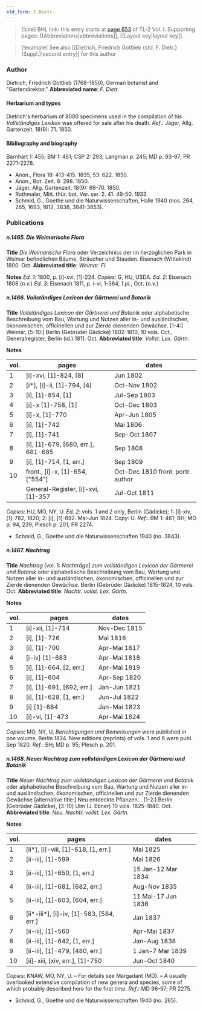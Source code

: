 ```yaml
---
std_form: F.Dietr.
---
```


> [!cite] BHL link: this entry starts at [page 653](https://www.biodiversitylibrary.org/page/33120784) of TL-2 Vol. I.
> Supporting pages: [[Abbreviations|abbreviations]], [[Layout key|layout key]].

> [!example] See also [[Dietrich, Friedrich Gottlieb {std. F. Dietr.} (Suppl.)|second entry]] for this author

### Author

Dietrich, Friedrich Gottlieb (1768-1850), German botanist and "Gartendirektor." 
**Abbreviated name**: *F. Dietr.*

#### Herbarium and types

Dietrich's herbarium of 8000 specimens used in the compilation of his *Vollständiges Lexikon* was offered for sale after his death.
*Ref*.: Jäger, Allg. Gartenzeit. 18(9): 71. 1850.

#### Bibliography and biography

Barnhart 1: 455; BM 1: 461; CSP 2: 293; Langman p. 245; MD p. 93-97; PR 2271-2278.
- Anon., Flora 18: 413-415. 1835, 53: 622. 1850.
- Anon., Bot. Zeit. 8: 288. 1850.
- Jäger, Allg. Gartenzeit. 18(9): 69-70. 1850.
- Rothmaler, Mitt. thür. bot. Ver. ser. 2. 41: 49-50. 1933.
- Schmid, G., Goethe und die Naturwissenschaften, Halle 1940 (nos. 264, 265, 1693, 1812, 3838, 3841-3853).

### Publications

##### n.1465. Die Weimarische Flora

**Title**
*Die Weimarische Flora* oder Verzeichniss der im herzoglichen Park in Weimar befindlichen Bäume, Sträucher und Stauden. Eisenach (Wittekind) 1800. Oct.
**Abbreviated title**: *Weimar. Fl.*

**Notes**
*Ed. 1*: 1800, p. \[i\]-xvi, \[1\]-224. *Copies*: G, HU, USDA.
*Ed. 2*: Eisenach 1808 (*n.v.*)
*Ed. 3*: Eisenach 1811, p. i-vi, 1-364, *1 pl*., Oct. (*n.v.*)

##### n.1466. Vollständiges Lexicon der Gärtnerei und Botanik

**Title**
*Vollständiges Lexicon der Gärtnerei und Botanik* oder alphabetische Beschreibung vom Bau, Wartung und Nutzen aller in- und ausländischen, ökonomischen, offîcinellen und zur Zierde dienenden Gewächse. \[1-4:\] Weimar, \[5-10:\] Berlin (Gebrüder Gädicke) 1802-1810, 10 vols. Oct., Generalregister, Berlin (id.) 1811. Oct.
**Abbreviated title**: *Vollst. Lex. Gärtn.*

**Notes**

|vol.	|pages	|dates|
|---	|---	|---	|
|1	|\[i\]-xvi, \[1\]-824, \[8\]	|Jun 1802|
|2	|\[i\*\], \[i\]-ii, \[1\]-794, \[4\]	|Oct-Nov 1802|
|3	|\[i\], \[1\]-854, \[1\]	|Jul-Sep 1803|
|4	|\[i\]-x \[1\]-758, \[1\]	|Oct-Dec 1803|
|5	|\[i\]-x, \[1\]-770	|Apr-Jun 1805|
|6	|\[i\], \[1\]-742	|Mai 1806|
|7	|\[i\], \[1\]-741	|Sep-Oct 1807|
|8	|\[i\], \[1\]-679, \[680, err.\], 681-685	|Sep 1808|
|9	|\[i\], \[1\]-714, \[1, err.\]	|Sep 1809|
|10	|front., \[i\]-x, \[1\]-654, \["554"\]	|Oct-Dec 1810 front. portr. author|
| |General-Register, \[i\]-xvi, \[1\]-357	|Jul-Oct 1811|

*Copies*: HU, MO, NY, U.
*Ed. 2*: vols. 1 and 2 only, Berlin (Gädicke); 1: \[i\]-xiv, \[1\]-782, 1820; 2: \[i\], \[1\]-692. Mai-Jun 1824. *Copy*: U.
*Ref*.: BM 1: 461; BH; MD p. 94, 239; Plesch p. 201; PR 2274.
- Schmid, G., Goethe und die Naturwissenschaften 1940 (no. 3843).

##### n.1467. Nachtrag

**Title**
*Nachtrag* \[vol. 1: *Nachträge*\] *zum vollständigen Lexicon der Gärtnerei und Botanik* oder alphabetische Beschreibung vom Bau, Wartung und Nutzen aller in- und ausländischen, ökonomischen, officinellen und zur Zierde dienenden Gewächse. Berlin (Gebrüder Gädicke) 1815-1824, 10 vols. Oct.
**Abbreviated title**: *Nachtr. vollst. Lex. Gärtn.*

**Notes**

|vol.	|pages	|dates|
|---	|---	|---	|
|1	|\[i\]-xii, \[1\]-714	|Nov-Dec 1815|
|2	|\[i\], \[1\]-726	|Mai 1816|
|3	|\[i\], \[1\]-700	|Apr-Mai 1817|
|4	|\[i-iv\] \[1\]-683	|Apr-Mai 1818|
|5	|\[i\], \[1\]-664, \[2, err.\]	|Apr-Mai 1819|
|6	|\[i\], \[1\]-604	|Apr-Sep 1820|
|7	|\[i\], \[1\]-691, \[692, err.\]	|Jan-Jun 1821|
|8	|\[i\], \[1\]-628, \[1, err.\]	|Jun-Jul 1822|
|9	|\[i\] \[1\]-684	|Jan-Mai 1823|
|10	|\[i\]-vi, \[1\]-473	|Apr-Mai 1824|

*Copies*: MO, NY, U, *Berichtigungen und Bemerkungen* were published in one volume, Berlin 1824. New editions (reprints) of vols. 1 and 6 were publ. Sep 1820.
*Ref*.: BH; MD p. 95; Plesch p. 201.

##### n.1468. Neuer Nachtrag zum vollständigen Lexicon der Gärtnerei und Botanik

**Title**
*Neuer Nachtrag zum vollständigen Lexicon der Gärtnerei und Botanik* oder alphabetische Beschreibung vom Bau, Wartung und Nutzen aller in- und ausländischen, ökonomischen, officinellen und zur Zierde dienenden Gewächse \[alternative title:\] Neu entdeckte Pflanzen... \[1-2:\] Berlin (Gebrüder Gädicke), \[3-10\] Ulm (J. Ebner) 10 vols. 1825-1840. Oct.
**Abbreviated title**: *Neu. Nachtr. vollst. Lex. Gärtn.*

**Notes**

|vol.	|pages	|dates|
|---	|---	|---	|
|1	|\[ii\*\], \[i\]-viii, \[1\]-618, \[1, err.\]	|Mai 1825|
|2	|\[ii-iii\], \[1\]-599	|Mai 1826|
|3	|\[ii-iii\], \[1\]-650, \[1, err.\]	|15 Jan-12 Mar 1834|
|4	|\[ii-iii\], \[1\]-681, \[682, err.\]	|Aug-Nov 1835|
|5	|\[ii-iii\], \[1\]-603, \[604, err.\]	|11 Mai-17 Jun 1836|
|6	|\[ii\*-iii\*\], \[i\]-iv, \[1\]-583, \[584, err.\]	|Jan 1837|
|7	|\[ii-iii\], \[1\]-560	|Apr-Mai 1837|
|8	|\[ii-iii\], \[1\]-642, \[1, err.\]	|Jan-Aug 1838|
|9	|\[ii-iii\], \[1\]-479, \[480, err.\]	|1 Jan-7 Mar 1839|
|10	|\[ii\]-xiii, \[xiv, err.\], \[1\]-750	|Jun-Oct 1840|

*Copies*: KNAW, MO, NY, U. – For details see Margadant (MD). – A usually overlooked extensive compilation of new genera and species, some of which probably described here for the first time.
*Ref*.: MD 96-97; PR 2275.
- Schmid, G., Goethe und die Naturwissenschaften 1940 (no. 265).


